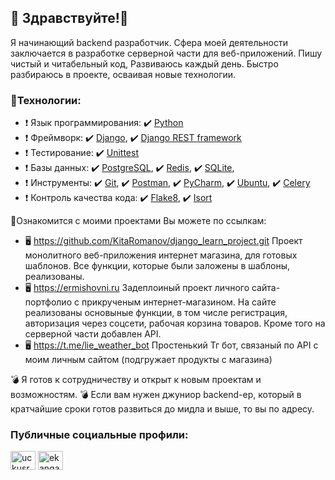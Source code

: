 ## 👋 Здравствуйте!👋

Я начинающий backend разработчик.
Сфера моей деятельности заключается в разработке серверной части для веб-приложений. Пишу чистый и читабельный код, Развиваюсь каждый день. Быстро разбираюсь в проекте, осваивая новые технологии.
### 💾Технологии:
- ❗ Язык программирования: 
  ✔️ [Python](https://www.python.org/ )
- ❗ Фреймворк:
  ✔️ [Django](https://www.djangoproject.com/),
  ✔️ [Django REST framework](https://www.django-rest-framework.org/)
- ❗ Тестирование:
  ✔️ [Unittest](https://docs.python.org/3/library/unittest.html)
- ❗ Базы данных:
  ✔️ [PostgreSQL](https://www.postgresql.org/),
  ✔️ [Redis](https://redis.io/),
  ✔️ [SQLite](https://www.sqlite.org/index.html),
- ❗ Инструменты: 
  ✔️ [Git](https://github.com/),
  ✔️ [Postman](https://www.postman.com/),
  ✔️ [PyCharm](https://www.jetbrains.com/pycharm/),
  ✔️ [Ubuntu](https://ubuntu.com/),
  ✔️ [Celery](https://docs.celeryq.dev/en/stable/)
- ❗ Контроль качества кода: 
  ✔️ [Flake8](https://flake8.pycqa.org/en/latest/index.html),
  ✔️ [Isort](https://pypi.org/project/isort/)

🌵Ознакомится с моими проектами Вы можете по ссылкам:
- 🖥️ https://github.com/KitaRomanov/django_learn_project.git
  Проект монолитного веб-приложения интернет магазина, для готовых шаблонов.
  Все функции, которые были заложены в шаблоны, реализованы.
- 🖥️ https://ermishovni.ru
  Задеплоиный проект личного сайта-портфолио с прикрученым интернет-магазином.
    На сайте реализованы основыные функции, в том числе регистрация, авторизация через соцсети, рабочая корзина товаров.
    Кроме того на серверной части добавлен API.
- 🖥️ https://t.me/lie_weather_bot Простенький Тг бот, связаный по API с моим личным сайтом (подгружает продукты с магазина)



💣 Я готов к сотрудничеству и открыт к новым проектам и возможностям. 
💣 Если вам нужен джуниор backend-ер, который в кратчайшие сроки готов развиться до мидла и выше, то вы по адресу.

<h3 align="left">Публичные социальные профили:</h3>
<p align="left">
  <a href="https://vk.com/nikimine" target="blank"><img align="center" src="https://raw.githubusercontent.com/rahuldkjain/github-profile-readme-generator/master/src/images/icons/Social/vk.svg" alt="uckusrcohuy6t4sei-rvzcqq" height="30" width="40" /></a>
  <a href="https://t.me/Chikcharyk" target="blank"><img align="center" src="https://f.nodacdn.net/520196" alt="ekangash" height="30" width="40" /></a>
</p>
